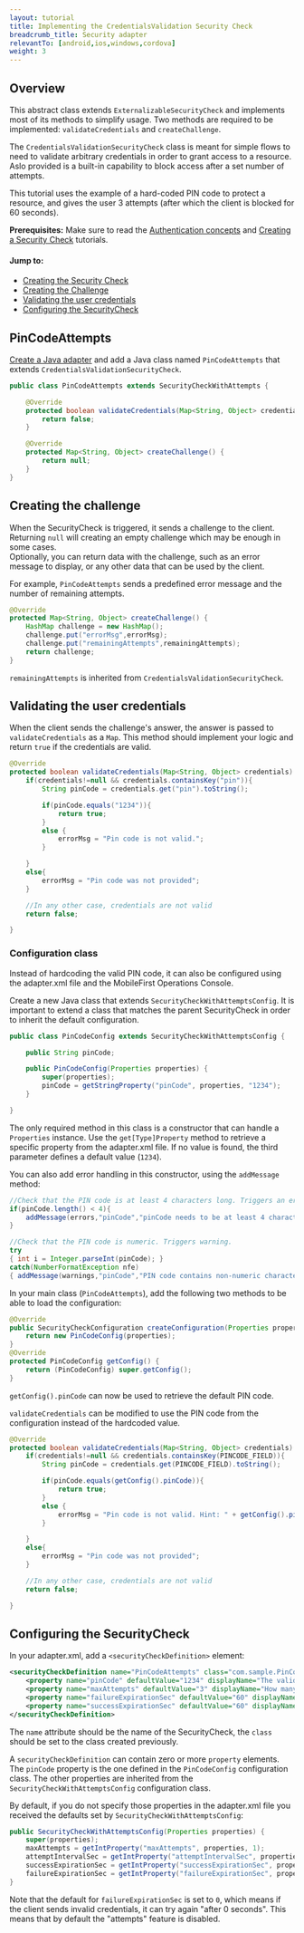 ```yaml
---
layout: tutorial
title: Implementing the CredentialsValidation Security Check 
breadcrumb_title: Security adapter
relevantTo: [android,ios,windows,cordova]
weight: 3
---
```


## Overview
This abstract class extends `ExternalizableSecurityCheck` and implements most of its methods to simplify usage. Two methods are required to be implemented: `validateCredentials` and `createChallenge`. 

The `CredentialsValidationSecurityCheck` class is meant for simple flows to need to validate arbitrary credentials in order to grant access to a resource. Aslo provided is a built-in capability to block access after a set number of attempts.

This tutorial uses the example of a hard-coded PIN code to protect a resource, and gives the user 3 attempts (after which the client is blocked for 60 seconds).

**Prerequisites:** Make sure to read the [Authentication concepts](../../authentication-concepts/) and [Creating a Security Check](../../creating-a-security-check) tutorials.

#### Jump to:

* [Creating the Security Check](#pingcodeattempts)
* [Creating the Challenge](#creating-the-challenge)
* [Validating the user credentials](#validating-the-user-credentials)
* [Configuring the SecurityCheck](#configuring-the-securitycheck)

## PinCodeAttempts
[Create a Java adapter](../../adapters/creating-adapters) and add a Java class named `PinCodeAttempts` that extends `CredentialsValidationSecurityCheck`.

```java
public class PinCodeAttempts extends SecurityCheckWithAttempts {

    @Override
    protected boolean validateCredentials(Map<String, Object> credentials) {
        return false;
    }

    @Override
    protected Map<String, Object> createChallenge() {
        return null;
    }
}
```

## Creating the challenge
When the SecurityCheck is triggered, it sends a challenge to the client. Returning `null` will creating an empty challenge which may be enough in some cases.  
Optionally, you can return data with the challenge, such as an error message to display, or any other data that can be used by the client.

For example, `PinCodeAttempts` sends a predefined error message and the number of remaining attempts.

```java
@Override
protected Map<String, Object> createChallenge() {
    HashMap challenge = new HashMap();
    challenge.put("errorMsg",errorMsg);
    challenge.put("remainingAttempts",remainingAttempts);
    return challenge;
}
```

`remainingAttempts` is inherited from `CredentialsValidationSecurityCheck`.

## Validating the user credentials
When the client sends the challenge's answer, the answer is passed to `validateCredentials` as a `Map`. This method should implement your logic and return `true` if the credentials are valid.

```java
@Override
protected boolean validateCredentials(Map<String, Object> credentials) {
    if(credentials!=null && credentials.containsKey("pin")){
        String pinCode = credentials.get("pin").toString();

        if(pinCode.equals("1234")){
            return true;
        }
        else {
            errorMsg = "Pin code is not valid.";
        }

    }
    else{
        errorMsg = "Pin code was not provided";
    }

    //In any other case, credentials are not valid
    return false;

}
```

### Configuration class
Instead of hardcoding the valid PIN code, it can also be configured using the adapter.xml file and the MobileFirst Operations Console.

Create a new Java class that extends `SecurityCheckWithAttemptsConfig`. It is important to extend a class that matches the parent SecurityCheck in order to inherit the default configuration.

```java
public class PinCodeConfig extends SecurityCheckWithAttemptsConfig {

    public String pinCode;

    public PinCodeConfig(Properties properties) {
        super(properties);
        pinCode = getStringProperty("pinCode", properties, "1234");
    }

}
```

The only required method in this class is a constructor that can handle a `Properties` instance. Use the `get[Type]Property` method to retrieve a specific property from the adapter.xml file. If no value is found, the third parameter defines a default value (`1234`).

You can also add error handling in this constructor, using the `addMessage` method:

```java
//Check that the PIN code is at least 4 characters long. Triggers an error.
if(pinCode.length() < 4){
    addMessage(errors,"pinCode","pinCode needs to be at least 4 characters");
}

//Check that the PIN code is numeric. Triggers warning.
try
{ int i = Integer.parseInt(pinCode); }
catch(NumberFormatException nfe)
{ addMessage(warnings,"pinCode","PIN code contains non-numeric characters"); }
```

In your main class (`PinCodeAttempts`), add the following two methods to be able to load the configuration:

```java
@Override
public SecurityCheckConfiguration createConfiguration(Properties properties) {
    return new PinCodeConfig(properties);
}
@Override
protected PinCodeConfig getConfig() {
    return (PinCodeConfig) super.getConfig();
}
```

`getConfig().pinCode` can now be used to retrieve the default PIN code.  

`validateCredentials` can be modified to use the PIN code from the configuration instead of the hardcoded value.

```java
@Override
protected boolean validateCredentials(Map<String, Object> credentials) {
    if(credentials!=null && credentials.containsKey(PINCODE_FIELD)){
        String pinCode = credentials.get(PINCODE_FIELD).toString();

        if(pinCode.equals(getConfig().pinCode)){
            return true;
        }
        else {
            errorMsg = "Pin code is not valid. Hint: " + getConfig().pinCode;
        }

    }
    else{
        errorMsg = "Pin code was not provided";
    }

    //In any other case, credentials are not valid
    return false;

}
```

## Configuring the SecurityCheck
In your adapter.xml, add a `<securityCheckDefinition>` element:

```xml
<securityCheckDefinition name="PinCodeAttempts" class="com.sample.PinCodeAttempts">
    <property name="pinCode" defaultValue="1234" displayName="The valid PIN code"/>
    <property name="maxAttempts" defaultValue="3" displayName="How many attempts are allowed"/>
    <property name="failureExpirationSec" defaultValue="60" displayName="How long before the client can try again (seconds)"/>
    <property name="successExpirationSec" defaultValue="60" displayName="How long is a successful state valid for (seconds)"/>
</securityCheckDefinition>
```

The `name` attribute should be the name of the SecurityCheck, the `class` should be set to the class created previously.

A `securityCheckDefinition` can contain zero or more `property` elements. The `pinCode` property is the one defined in the `PinCodeConfig` configuration class. The other properties are inherited from the `SecurityCheckWithAttemptsConfig` configuration class.

By default, if you do not specify those properties in the adapter.xml file you received the defaults set by `SecurityCheckWithAttemptsConfig`:

```java
public SecurityCheckWithAttemptsConfig(Properties properties) {
    super(properties);
    maxAttempts = getIntProperty("maxAttempts", properties, 1);
    attemptIntervalSec = getIntProperty("attemptIntervalSec", properties, 120);
    successExpirationSec = getIntProperty("successExpirationSec", properties, 3600);
    failureExpirationSec = getIntProperty("failureExpirationSec", properties, 0);
}
```

Note that the default for `failureExpirationSec` is set to `0`, which means if the client sends invalid credentials, it can try again "after 0 seconds". This means that by default the "attempts" feature is disabled.
